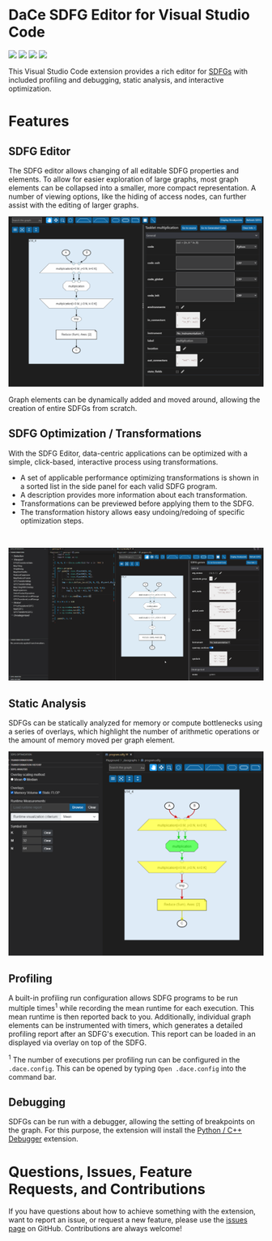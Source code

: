 # DaCe SDFG Editor for Visual Studio Code

[![](https://vsmarketplacebadge.apphb.com/version-short/phschaad.sdfv.svg
)](https://marketplace.visualstudio.com/items?itemName=phschaad.sdfv)
[![](https://vsmarketplacebadge.apphb.com/installs-short/phschaad.sdfv.svg
)](https://marketplace.visualstudio.com/items?itemName=phschaad.sdfv)
[![](https://vsmarketplacebadge.apphb.com/downloads-short/phschaad.sdfv.svg
)](https://marketplace.visualstudio.com/items?itemName=phschaad.sdfv)
[![](https://vsmarketplacebadge.apphb.com/rating-short/phschaad.sdfv.svg
)](https://marketplace.visualstudio.com/items?itemName=phschaad.sdfv)

This Visual Studio Code extension provides a rich editor for
[SDFGs](http://spcl.inf.ethz.ch/Research/DAPP/) with included profiling and
debugging, static analysis, and interactive optimization.

# Features

## SDFG Editor

The SDFG editor allows changing of all editable SDFG properties and elements.
To allow for easier exploration of large graphs, most graph elements can be
collapsed into a smaller, more compact representation. A number of viewing
options, like the hiding of access nodes, can further assist with the editing
of larger graphs.

![sdfg-editor-example](images/sdfg_editor.gif)

Graph elements can be dynamically added and moved around, allowing the creation
of entire SDFGs from scratch.

<!--
![sdfg-editor-adding-elements-example](images/sdfg_adding_elements.gif)
-->

## SDFG Optimization / Transformations

With the SDFG Editor, data-centric applications can be optimized with a simple,
click-based, interactive process using transformations.

- A set of applicable performance optimizing transformations is shown in a
  sorted list in the side panel for each valid SDFG program.
- A description provides more information about each transformation.
- Transformations can be previewed before applying them to the SDFG.
- The transformation history allows easy undoing/redoing of specific
  optimization steps.

<br>

![sdfg-optimization-example](images/sdfg_optimization.gif)

## Static Analysis

SDFGs can be statically analyzed for memory or compute bottlenecks using a
series of overlays, which highlight the number of arithmetic operations or the
amount of memory moved per graph element.

![sdfg-analysis-example](images/analysis.png)

## Profiling

A built-in profiling run configuration allows SDFG programs to be run multiple
times<sup>1</sup> while recording the mean runtime for each execution. This mean
runtime is then reported back to you. Additionally, individual graph elements
can be instrumented with timers, which generates a detailed profiling report
after an SDFG's execution. This report can be loaded in an displayed via
overlay on top of the SDFG.

<sup>1</sup> The number of executions per profiling run can be configured in
the `.dace.config`. This can be opened by typing `Open .dace.config` into the
command bar.

## Debugging

SDFGs can be run with a debugger, allowing the setting of breakpoints on the
graph. For this purpose, the extension will install the
[Python / C++ Debugger](https://marketplace.visualstudio.com/items?itemName=benjamin-simmonds.pythoncpp-debug)
extension.

# Questions, Issues, Feature Requests, and Contributions

If you have questions about how to achieve something with the extension, want
to report an issue, or request a new feature, please use the
[issues page](https://github.com/spcl/dace-vscode/issues) on GitHub.
Contributions are always welcome!
